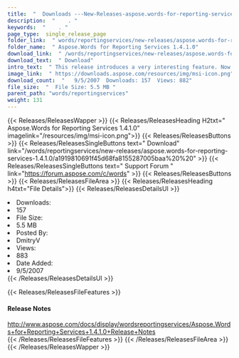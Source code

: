 ```yaml
---
title:  "  Downloads ---New-Releases-aspose.words-for-reporting-services-1.4.1.0 . " 
description:  "    . " 
keywords:  "    . " 
page_type:  single_release_page
folder_link:  " words/reportingservices/new-releases/aspose.words-for-reporting-services-1.4.1.0/"
folder_name:  " Aspose.Words for Reporting Services 1.4.1.0"
download_link:  " /words/reportingservices/new-releases/aspose.words-for-reporting-services-1.4.1.0/a1919810691f45d68fa8155287005baa"
download_text:  " Download"
intro_text:  " This release introduces a very interesting feature. Now you can enable a special..."
image_link:  " https://downloads.aspose.com/resources/img/msi-icon.png"
download_count:  "   9/5/2007  Downloads: 157  Views: 882"
file_size:  "  File Size: 5.5 MB "
parent_path: "words/reportingservices"
weight: 131 
---
```


{{< Releases/ReleasesWapper >}}
  {{< Releases/ReleasesHeading H2txt=" Aspose.Words for Reporting Services 1.4.1.0" imagelink="/resources/img/msi-icon.png">}}
  {{< Releases/ReleasesButtons >}}
    {{< Releases/ReleasesSingleButtons text=" Download" link="/words/reportingservices/new-releases/aspose.words-for-reporting-services-1.4.1.0/a1919810691f45d68fa8155287005baa%20%20" >}}
    {{< Releases/ReleasesSingleButtons text=" Support Forum " link="https://forum.aspose.com/c/words" >}}
  {{< Releases/ReleasesButtons >}}
  {{< Releases/ReleasesFileArea >}}
    {{< Releases/ReleasesHeading h4txt="File Details">}}
    {{< Releases/ReleasesDetailsUl >}}
             <li>Downloads:</li><li>157</li><li>File Size:</li><li>5.5 MB</li><li>Posted By:</li><li>DmitryV</li><li>Views:</li><li>883</li><li>Date Added:</li><li>9/5/2007</li>
    {{< /Releases/ReleasesDetailsUl >}}

  {{< Releases/ReleasesFileFeatures >}}
      <h4>Release Notes</h4><div><a href="http://www.aspose.com/docs/display/wordsreportingservices/Aspose.Words+for+Reporting+Services+1.4.1.0+Release+Notes">http://www.aspose.com/docs/display/wordsreportingservices/Aspose.Words+for+Reporting+Services+1.4.1.0+Release+Notes</a></div>
  {{< /Releases/ReleasesFileFeatures >}}
 {{< /Releases/ReleasesFileArea >}}
{{< /Releases/ReleasesWapper >}}



